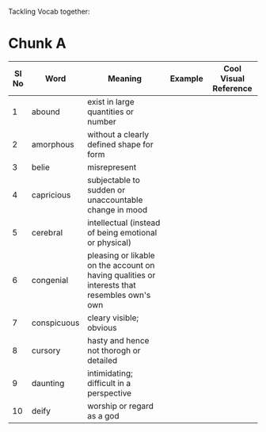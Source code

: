 Tackling Vocab together:

# Chunk A

|Sl No| Word | Meaning | Example | Cool Visual Reference|
|-----|------|-------------------------------------------|---------|----------------------|
|1|abound|exist in large quantities or number|||
|2|amorphous|without a clearly defined shape for form|||
|3|belie|misrepresent|||
|4|capricious|subjectable to sudden or unaccountable change in mood |||
|5|cerebral|intellectual (instead of being emotional or physical)|||
|6|congenial| pleasing or likable on the account on having qualities or interests that resembles own's own|||
|7|conspicuous|cleary visible; obvious|||
|8|cursory|hasty and hence not thorogh or detailed|||
|9|daunting|intimidating; difficult in a perspective|||
|10|deify|worship or regard as a god|||
